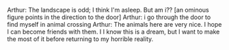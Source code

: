 Arthur: The landscape is odd; I think I'm asleep. But am i?? [an ominous figure points in the direction to the door]
Arthur: i go through the door to find myself in animal crossing
Arthur: The animals here are very nice. I hope I can become friends with them. I
 I know this is a dream, but I want to make the most of it before returning to my horrible reality.

